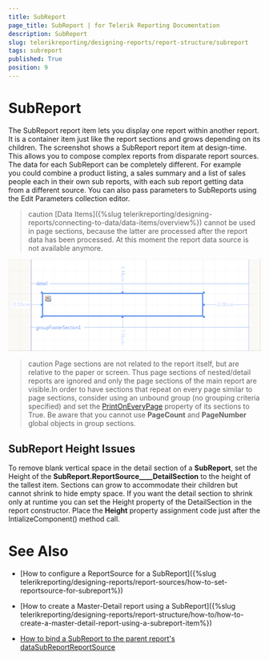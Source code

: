 ```yaml
---
title: SubReport
page_title: SubReport | for Telerik Reporting Documentation
description: SubReport
slug: telerikreporting/designing-reports/report-structure/subreport
tags: subreport
published: True
position: 9
---
```


# SubReport



The SubReport report item lets you display one report within another report. It is a container item just like the report sections and grows depending on its children. The screenshot shows a SubReport report     	item at design-time. This allows you to compose complex reports from disparate report sources. The data for each SubReport can be completely different. For example you could combine a product listing, a sales summary and a list of sales people each in their own sub reports, with each sub report getting data from a different source. You can also pass parameters to SubReports using the Edit Parameters collection editor.

>caution [Data Items]({%slug telerikreporting/designing-reports/connecting-to-data/data-items/overview%}) cannot be used in page sections, because the latter are processed 	   	after the report data has been processed. At this moment the report data source is not available anymore.


  

  ![](images/Subreport.png)



>caution Page sections are not related to the report itself, but are relative to the paper or  			screen. Thus page sections of nested/detail reports are ignored and only the page sections of the main report 			are visible.In order to have sections that repeat on every page similar to page sections, consider using an unbound group  			(no grouping criteria specified) and set the [PrintOnEveryPage](/reporting/api/Telerik.Reporting.GroupSection#Telerik_Reporting_GroupSection_PrintOnEveryPage)  			property of its sections to True. Be aware that you cannot use  __PageCount__  and  			 __PageNumber__  global objects in group sections.




## SubReport Height Issues

To remove blank vertical space in the detail section of a __SubReport__, set the Height of        		the __SubReport.ReportSource____DetailSection__ to the height of the          	tallest item. Sections can grow to accommodate their children but cannot shrink to hide empty space. If you want the          	detail section to shrink only at runtime you can set the Height property of the DetailSection in the report constructor.          	Place the __Height__ property assignment code just after the IntializeComponent() method call.

# See Also


 * [How to configure a ReportSource for a SubReport]({%slug telerikreporting/designing-reports/report-sources/how-to-set-reportsource-for-subreport%})

 * [How to create a Master-Detail report using a SubReport]({%slug telerikreporting/designing-reports/report-structure/how-to/how-to-create-a-master-detail-report-using-a-subreport-item%})

 * [How to bind a SubReport to the parent report's data](https://www.telerik.com/support/kb/reporting/details/how-to-bind-sub-report-to-main-report-s-data)[SubReport](/reporting/api/Telerik.Reporting.SubReport)[ReportSource](/reporting/api/Telerik.Reporting.SubReport#Telerik_Reporting_SubReport_ReportSource)
